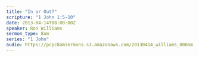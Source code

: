 ```yaml
---
title: "In or Out?"
scripture: "1 John 1:5-10"
date: 2013-04-14T08:00:00Z
speaker: Ron Williams
sermon_type: 8am
series: "1 John"
audio: https://pcpc8amsermons.s3.amazonaws.com/20130414_williams_800am.mp3 
---
```



